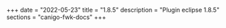 +++
date        = "2022-05-23"
title       = "1.8.5"
description = "Plugin eclipse 1.8.5"
sections    = "canigo-fwk-docs"
+++